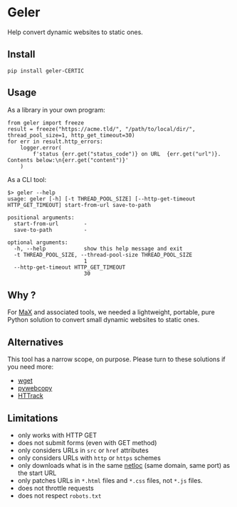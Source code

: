 # Geler

Help convert dynamic websites to static ones.

## Install

    pip install geler-CERTIC

## Usage

As a library in your own program:

    from geler import freeze
    result = freeze("https://acme.tld/", "/path/to/local/dir/", thread_pool_size=1, http_get_timeout=30)
    for err in result.http_errors:
        logger.error(
            f'status {err.get("status_code")} on URL  {err.get("url")}. Contents below:\n{err.get("content")}'
        )

As a CLI tool:

    $> geler --help
    usage: geler [-h] [-t THREAD_POOL_SIZE] [--http-get-timeout HTTP_GET_TIMEOUT] start-from-url save-to-path
    
    positional arguments:
      start-from-url        -
      save-to-path          -
    
    optional arguments:
      -h, --help            show this help message and exit
      -t THREAD_POOL_SIZE, --thread-pool-size THREAD_POOL_SIZE
                            1
      --http-get-timeout HTTP_GET_TIMEOUT
                            30


## Why ?

For [MaX](https://git.unicaen.fr/pdn-certic/MaX) and associated tools, 
we needed a lightweight, portable, pure Python solution to convert 
small dynamic websites to static ones.

## Alternatives

This tool has a narrow scope, on purpose. Please turn to these solutions if you need more:

- [wget](https://www.gnu.org/software/wget/)
- [pywebcopy](https://pypi.org/project/pywebcopy/)
- [HTTrack](https://www.httrack.com)

## Limitations

- only works with HTTP GET
- does not submit forms (even with GET method)
- only considers URLs in `src` or `href` attributes
- only considers URLs with `http` or `https` schemes
- only downloads what is in the same [netloc](https://docs.python.org/3/library/urllib.parse.html) (same domain, same port) as the start URL
- only patches URLs in `*.html` files and `*.css` files, not `*.js` files.
- does not throttle requests
- does not respect `robots.txt`